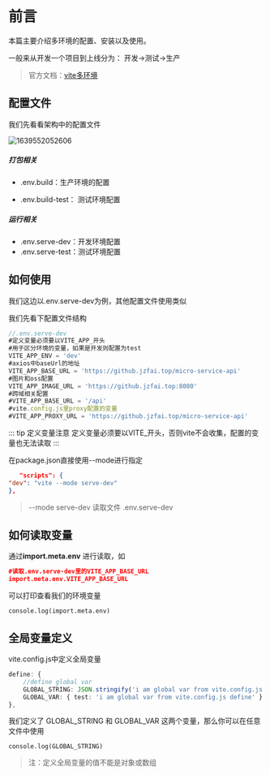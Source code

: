 # 前言

本篇主要介绍多环境的配置、安装以及使用。

一般来从开发一个项目到上线分为： 开发->测试->生产

>官方文档：[vite多环境](https://vitejs.cn/guide/env-and-mode.html#modes)

## 配置文件

我们先看看架构中的配置文件

![1639552052606](https://github.jzfai.top/file/vap-assets/1639552052606.png)



##### 打包相关

- .env.build：生产环境的配置

- .env.build-test： 测试环境配置



##### 运行相关

- .env.serve-dev：开发环境配置
- .env.serve-test：测试环境配置



## 如何使用

我们这边以.env.serve-dev为例，其他配置文件使用类似

我们先看下配置文件结构

```javascript
//.env.serve-dev
#定义变量必须要以VITE_APP_开头
#用于区分环境的变量，如果是开发则配置为test
VITE_APP_ENV = 'dev'
#axios中baseUrl的地址
VITE_APP_BASE_URL = 'https://github.jzfai.top/micro-service-api'
#图片和oss配置
VITE_APP_IMAGE_URL = 'https://github.jzfai.top:8080'
#跨域相关配置
#VITE_APP_BASE_URL = '/api'
#vite.config.js里proxy配置的变量
#VITE_APP_PROXY_URL = 'https://github.jzfai.top/micro-service-api'
```

::: tip 定义变量注意
定义变量必须要以VITE_开头，否则vite不会收集，配置的变量也无法读取
:::



在package.json直接使用--mode进行指定

```json
   "scripts": {
"dev": "vite --mode serve-dev"
},
```

>--mode serve-dev  读取文件 .env.serve-dev



## 如何读取变量

通过**import.meta.env** 进行读取，如

```json
#读取.env.serve-dev里的VITE_APP_BASE_URL
import.meta.env.VITE_APP_BASE_URL
```

可以打印查看我们的环境变量

```shell
console.log(import.meta.env)
```



## 全局变量定义

vite.config.js中定义全局变量

```typescript
define: {
    //define global var
    GLOBAL_STRING: JSON.stringify('i am global var from vite.config.js define'),
    GLOBAL_VAR: { test: 'i am global var from vite.config.js define' }
},
```

我们定义了 GLOBAL_STRING  和 GLOBAL_VAR 这两个变量，那么你可以在任意文件中使用

```
console.log(GLOBAL_STRING)
```

>注：定义全局变量的值不能是对象或数组
